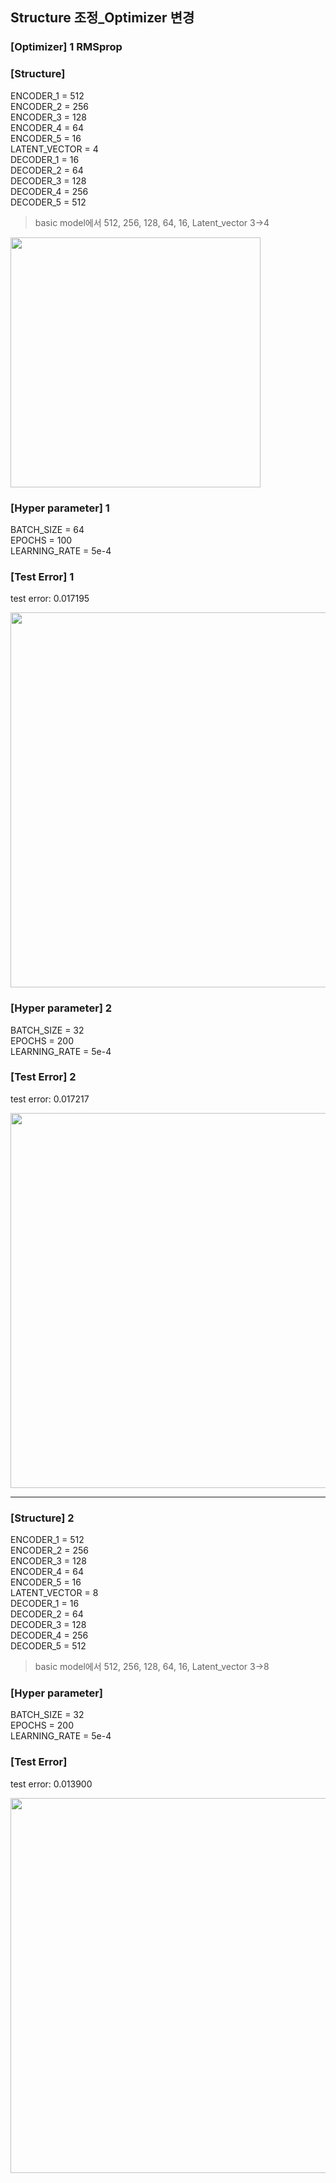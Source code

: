 ## Structure 조정_Optimizer 변경

### [Optimizer] 1 RMSprop

### [Structure]
ENCODER_1 = 512 </br>
ENCODER_2 = 256 </br>
ENCODER_3 = 128 </br>
ENCODER_4 = 64 </br>
ENCODER_5 = 16 </br>
LATENT_VECTOR = 4 </br>
DECODER_1 = 16 </br>
DECODER_2 = 64 </br>
DECODER_3 = 128 </br>
DECODER_4 = 256 </br>
DECODER_5 = 512 </br>

> basic model에서 512, 256, 128, 64, 16, Latent_vector 3->4 </br>

<img src="https://github.com/park-sangeun/Back-end-Practice/assets/90459890/c55e54be-dc3d-47d5-a612-691ff69c0d56" width = "400">

### [Hyper parameter] 1
BATCH_SIZE = 64 </br>
EPOCHS = 100 </br>
LEARNING_RATE = 5e-4 </br>

### [Test Error] 1
test error: 0.017195 </br>

<img src = "https://github.com/park-sangeun/Back-end-Practice/assets/90459890/10b96d89-07af-41d7-bf85-a96866776d78" width = "600">

### [Hyper parameter] 2
BATCH_SIZE = 32 </br>
EPOCHS = 200 </br>
LEARNING_RATE = 5e-4 </br>

### [Test Error] 2
test error: 0.017217 </br>

<img src = "https://github.com/park-sangeun/Park-sangeun/assets/90459890/6c9b2a0c-3469-46f1-a6a1-eed125e12e3e" width = "600">

---

### [Structure] 2
ENCODER_1 = 512 </br>
ENCODER_2 = 256 </br>
ENCODER_3 = 128 </br>
ENCODER_4 = 64 </br>
ENCODER_5 = 16 </br>
LATENT_VECTOR = 8 </br>
DECODER_1 = 16 </br>
DECODER_2 = 64 </br>
DECODER_3 = 128 </br>
DECODER_4 = 256 </br>
DECODER_5 = 512 </br>

> basic model에서 512, 256, 128, 64, 16, Latent_vector 3->8 </br>

### [Hyper parameter] 
BATCH_SIZE = 32 </br>
EPOCHS = 200 </br>
LEARNING_RATE = 5e-4 </br>

### [Test Error] 
test error: 0.013900 </br>

<img src = "https://github.com/park-sangeun/Advanced-ANN/assets/90459890/fbab7260-3ea3-488b-b862-dbc86f3c6b42" width="600">
